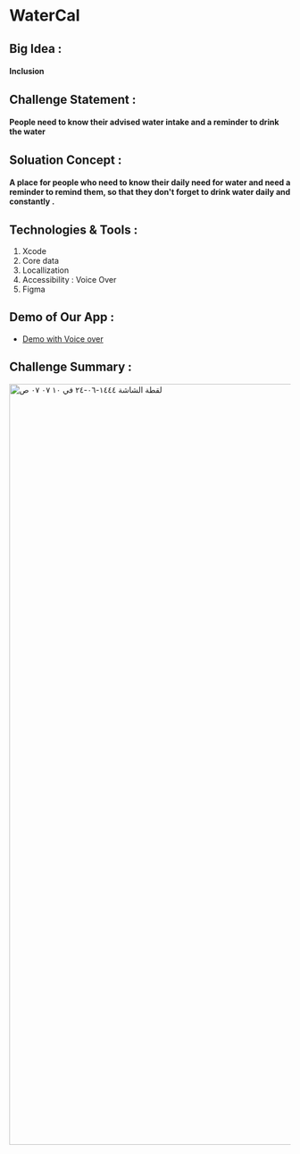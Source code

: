 # WaterCal
## Big Idea :
#### Inclusion
## Challenge Statement :
#### People need to know their advised water intake and a reminder to drink the water
## Soluation Concept : 
#### A place for people who need to know their daily need for water and need a reminder to remind them, so that they don't forget to drink water daily and constantly .
## Technologies & Tools :
1. Xcode
2. Core data 
3. Locallization 
4. Accessibility : Voice Over 
5. Figma 
## Demo of Our App :
 * [Demo with Voice over](https://contattafiles.s3.us-west-1.amazonaws.com/tnt41680/z1x7hANJrvwxYSW/RPReplay_Final1673517405.mov) 
## Challenge Summary :
<img width="1361" alt="‏لقطة الشاشة ١٤٤٤-٠٦-٢٤ في ١٠ ٠٧ ٠٧ ص" src="https://user-images.githubusercontent.com/116622964/212832350-35fbf676-bbea-4771-b23f-5c21700101c0.png">
